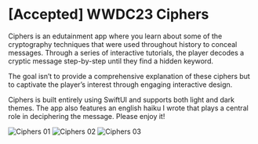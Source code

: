 # [Accepted] WWDC23 Ciphers

Ciphers is an edutainment app where you learn about some of the cryptography techniques that were used throughout history to conceal messages. 
Through a series of interactive tutorials, the player decodes a cryptic message step-by-step until they find a hidden keyword. 

The goal isn’t to provide a comprehensive explanation of these ciphers but to captivate the player’s interest through engaging interactive design.

Ciphers is built entirely using SwiftUI and supports both light and dark themes. 
The app also features an english haiku I wrote that plays a central role in deciphering the message. Please enjoy it!

![Ciphers 01](https://github.com/balkarjun/Ciphers/assets/23068820/d005c222-3030-4ae4-8de1-508ae99a6255)
![Ciphers 02](https://github.com/balkarjun/Ciphers/assets/23068820/43a966c3-4119-42a5-833e-e4c1068d21c7)
![Ciphers 03](https://github.com/balkarjun/Ciphers/assets/23068820/26e04a58-08ae-4fba-8f93-fc417ad6320b)
